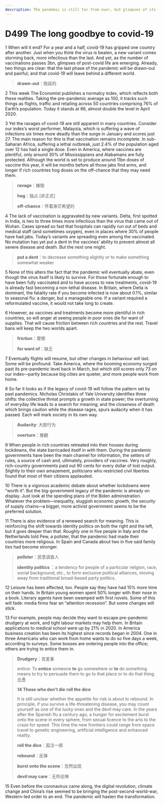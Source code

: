 ```yaml
---
description: The pandemic is still far from over, but glimpses of its legacy are emerging
---
```


# D499 The long goodbye to covid-19
1 When will it end? For a year and a half, covid-19 has gripped one country after another. Just when you think the virus is beaten, a new variant comes storming back, more infectious than the last. And yet, as the number of vaccinations passes 3bn, glimpses of post-covid life are emerging. Already, two things are clear: that the last phase of the pandemic will be drawn-out and painful; and that covid-19 will leave behind a different world.

> **drawn-out**：拖延的
>

2 This week The Economist publishes a normalcy index, which reflects both these realities. Taking the pre-pandemic average as 100, it tracks such things as flights, traffic and retailing across 50 countries comprising 76% of Earth’s population. Today it stands at 66, almost double the level in April 2020.

3 Yet the ravages of covid-19 are still apparent in many countries. Consider our index’s worst performer, Malaysia, which is suffering a wave of infections six times more deadly than the surge in January and scores just 27. The main reason for this is that vaccination remains incomplete.
In sub-Saharan Africa, suffering a lethal outbreak, just 2.4% of the population aged over 12 has had a single dose. Even in America, where vaccines are plentiful, only around 30% of  Mississippians and Alabamans are fully protected. Although the world is set to produce around 11bn doses of vaccine this year, it will be months before all those jabs find arms, and longer if rich countries hog doses on the off-chance that they may need them.

> **ravage**：摧毁
>
> **hog**：独占 [非正式]
>
> **off-chance**：怀着渺茫希望的
>

4 The lack of vaccination is aggravated by new variants. Delta, first spotted in India, is two to three times more infectious than the virus that came out of Wuhan. Cases spread so fast that hospitals can rapidly run out of beds and medical staff (and sometimes oxygen), even in places where 30% of people have had jabs. Today’s variants are spreading even among the vaccinated. No mutation has yet put a dent in the vaccines’ ability to prevent almost all severe disease and death. But the next one might.

> **put a dent**：to decrease something slightly or to make something somewhat weaker
>

5 None of this alters the fact that the pandemic will eventually abate, even though the virus itself is likely to survive. For those fortunate enough to have been fully vaccinated and to have access to new treatments, covid-19 is already fast becoming a non-lethal disease. In Britain, where Delta is dominant, the fatality rate if you become infected is now about 0.1%, similar to seasonal flu: a danger, but a manageable one. If a variant required a reformulated vaccine, it would not take long to create.

6 However, as vaccines and treatments become more plentiful in rich countries, so will anger at seeing people in poor ones die for want of supplies. That will cause friction between rich countries and the rest. Travel bans will keep the two worlds apart.

> **friction**：摩擦
>
> **for want of**：缺乏
>

7 Eventually flights will resume, but other changes in behaviour will last. Some will be profound. Take America, where the booming economy surged past its pre-pandemic level back in March, but which still scores only 73 on our index—partly because big cities are quieter, and more people work from home.

8 So far it looks as if the legacy of covid-19 will follow the pattern set by past pandemics. Nicholas Christakis of Yale University identifies three shifts: the collective threat prompts a growth in state power; the overturning of everyday life leads to a search for meaning; and the closeness of death which brings caution while the disease rages, spurs audacity when it has passed. Each will mark society in its own way.

> **Audacity**: 大胆行为
>
> **overturn**：推翻
>

9 When people in rich countries retreated into their houses during lockdowns, the state barricaded itself in with them. During the pandemic governments have been the main channel for information, the setters of rules, a source of cash and, ultimately, providers of vaccines. Very roughly, rich-country governments paid out 90 cents for every dollar of lost output. Slightly to their own amazement, politicians who restricted civil liberties found that most of their citizens applauded.

10 There is a vigorous academic debate about whether lockdowns were “worth it”. But the big-government legacy of the pandemic is already on display. Just look at the spending plans of the Biden administration. Whatever the problem—inequality, sluggish economic growth, the security of supply chains—a bigger, more activist government seems to be the preferred solution.

11 There is also evidence of a renewed search for meaning. This is reinforcing the shift towards identity politics on both the right and the left, but it goes deeper than that. Roughly one in five people in Italy and the Netherlands told Pew, a pollster, that the pandemic had made their countries more religious. In Spain and Canada about two in five said family ties had become stronger.

> **pollster**：民意调查人
>
> **identity politics** ：a tendency for people of a particular religion, race, social background, etc., to form exclusive political alliances, moving away from traditional broad-based party politics.
>

12 Leisure has been affected, too. People say they have had 15% more time on their hands. In Britain young women spent 50% longer with their nose in a book. Literary agents have been swamped with first novels. Some of this will fade: media firms fear an “attention recession”. But some changes will stick.

13 For example, people may decide they want to escape pre-pandemic drudgery at work, and tight labour markets may help them. In Britain applications to medical school were up by 21% in 2020. In America business creation has been its highest since records began in 2004. One in three Americans who can work from home wants to do so five days a week, according to surveys. Some bosses are ordering people into the office; others are trying to entice them in.

> **Drudgery**：苦差事
>
> entice: To **entice** someone **to** go somewhere or **to** do something means to try to persuade them to go to that place or to do that thing. 怂恿
>
> **14 Those who don’t die** **roll the dice**
>
> It is still unclear whether the appetite for risk is about to rebound. In principle, if you survive a life-threatening disease, you may count yourself as one of the lucky ones and the devil may care. In the years after the Spanish flu a century ago, a hunger for excitement burst onto the scene in every sphere, from sexual licence to the arts to the craze for speed. This time the new frontiers could range from space travel to genetic engineering, artificial intelligence and enhanced reality.
>
> **roll the dice**：孤注一掷
>
> **rebound**：反弹
>
> **burst onto the scene**：忽然出现
>
> **devil may care**：无所忌惮
>

15 Even before the coronavirus came along, the digital revolution, climate change and China’s rise seemed to be bringing the post-second-world-war, Western-led order to an end. The pandemic will hasten the transformation.

